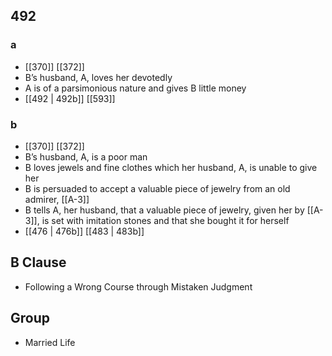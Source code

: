 ## 492
### a
- [[370]] [[372]] 
- B’s husband, A, loves her devotedly
- A is of a parsimonious nature and gives B little money
- [[492 | 492b]] [[593]] 

### b
- [[370]] [[372]] 
- B’s husband, A, is a poor man
- B loves jewels and fine clothes which her husband, A, is unable to give her
- B is persuaded to accept a valuable piece of jewelry from an old admirer, [[A-3]]
- B tells A, her husband, that a valuable piece of jewelry, given her by [[A-3]], is set with imitation stones and that she bought it for herself
- [[476 | 476b]] [[483 | 483b]] 

## B Clause
- Following a Wrong Course through Mistaken Judgment

## Group
- Married Life

